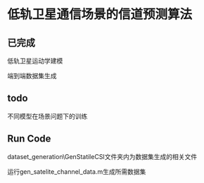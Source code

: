 # 低轨卫星通信场景的信道预测算法

## 已完成

低轨卫星运动学建模

端到端数据集生成

## todo

不同模型在场景问题下的训练

## Run Code

dataset_generation\GenStatileCSI文件夹内为数据集生成的相关文件

运行gen_satelite_channel_data.m生成所需数据集

